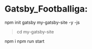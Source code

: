 # Gatsby_Footballiga:

npm init gatsby my-gatsby-site -y -js

> cd my-gatsby-site

npm i
npm run start
